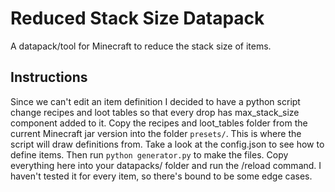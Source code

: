 # Reduced Stack Size Datapack

A datapack/tool for Minecraft to reduce the stack size of items. 

## Instructions

Since we can't edit an item definition I decided to have a python script change recipes and loot tables so that every drop has max_stack_size component added to it.
Copy the recipes and loot_tables folder from the current Minecraft jar version into the folder `presets/`. This is where the script will draw definitions from.
Take a look at the config.json to see how to define items. Then run `python generator.py` to make the files. Copy everything here into your datapacks/ folder and run the /reload command.
I haven't tested it for every item, so there's bound to be some edge cases.
